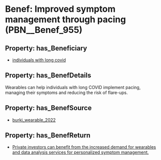 # Benef: __Improved symptom management through pacing__ (PBN__Benef_955)

## Property: has_Beneficiary

* [individuals with long covid](../Stakeholder/PBN__Stakeholder_373)

## Property: has_BenefDetails

Wearables can help individuals with long COVID implement pacing, managing their symptoms and reducing the risk of flare-ups.

## Property: has_BenefSource

* [burki_wearable_2022](../Article/PBN__Article_195)

## Property: has_BenefReturn

* [Private investors can benefit from the increased demand for wearables and data analysis services for personalized symptom management.](../BenefReturn/PBN__BenefReturn_1050)

